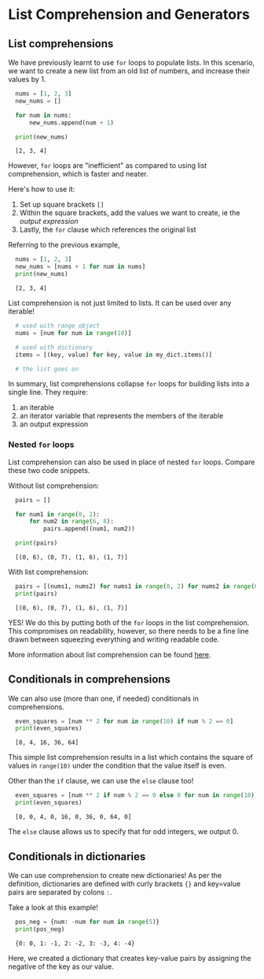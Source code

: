 # List Comprehension and Generators

## List comprehensions

We have previously learnt to use `for` loops to populate lists. In this scenario, we
want to create a new list from an old list of numbers, and increase their values by 1.

```python
  nums = [1, 2, 3]
  new_nums = []

  for num in nums:
      new_nums.append(num + 1)

  print(new_nums)
```

```console
  [2, 3, 4]
```

However, `for` loops are "inefficient" as compared to using list comprehension, which
is faster and neater.

Here's how to use it:

1. Set up square brackets `[]`
2. Within the square brackets, add the values we want to create, ie the *output expression*
3. Lastly, the `for` clause which references the original list

Referring to the previous example,

```python
  nums = [1, 2, 3]
  new_nums = [nums + 1 for num in nums]
  print(new_nums)
```

```console
  [2, 3, 4]
```

List comprehension is not just limited to lists. It can be used over any iterable!

```python
  # used with range object
  nums = [num for num in range(10)]

  # used with dictionary
  items = [(key, value) for key, value in my_dict.items()]

  # the list goes on
```

In summary, list comprehensions collapse `for` loops for building lists into a single line.
They require:

1. an iterable
2. an iterator variable that represents the members of the iterable
3. an output expression

### Nested `for` loops

List comprehension can also be used in place of nested `for` loops. Compare these two code
snippets.

Without list comprehension:

```python
  pairs = []

  for num1 in range(0, 2):
      for num2 in range(6, 8):
          pairs.append((num1, num2))

  print(pairs)
```

```console
  [(0, 6), (0, 7), (1, 6), (1, 7)]
```

With list comprehension:

```python
  pairs = [(nums1, nums2) for nums1 in range(0, 2) for nums2 in range(6, 8)]
  print(pairs)
```

```console
  [(0, 6), (0, 7), (1, 6), (1, 7)]
```

YES! We do this by putting both of the `for` loops in the list comprehension. This
compromises on readability, however, so there needs to be a fine line drawn between squeezing
everything and writing readable code.

More information about list comprehension can be found
[here](https://pythonexamples.org/python-list-comprehension-multiple-if-conditions/).

## Conditionals in comprehensions

We can also use (more than one, if needed) conditionals in comprehensions.

```python
  even_squares = [num ** 2 for num in range(10) if num % 2 == 0]
  print(even_squares)
```

```console
  [0, 4, 16, 36, 64]
```

This simple list comprehension results in a list which contains the square of values in
`range(10)` under the condition that the value itself is even.

Other than the `if` clause, we can use the `else` clause too!

```python
  even_squares = [num ** 2 if num % 2 == 0 else 0 for num in range(10)]
  print(even_squares)
```

```console
  [0, 0, 4, 0, 16, 0, 36, 0, 64, 0]
```

The `else` clause allows us to specify that for odd integers, we output 0.

## Conditionals in dictionaries

We can use comprehension to create new dictionaries! As per the definition, dictionaries are
defined with curly brackets `{}` and key=value pairs are separated by colons `:`.

Take a look at this example!

```python
  pos_neg = {num: -num for num in range(5)}
  print(pos_neg)
```

```console
  {0: 0, 1: -1, 2: -2, 3: -3, 4: -4}
```

Here, we created a dictionary that creates key-value pairs by assigning the negative of
the key as our value.

